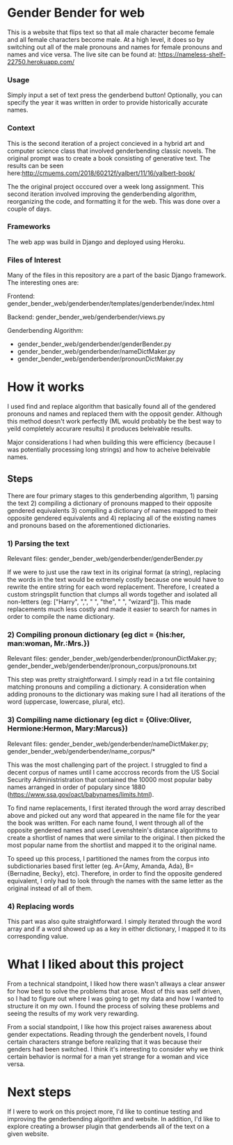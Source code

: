 # Gender Bender for web
This is a website that flips text so that all male character become female and all female characters become male. At a high level, it does so by switching out all of the male pronouns and names for female pronouns and names and vice versa. The live site can be found at: https://nameless-shelf-22750.herokuapp.com/

### Usage
Simply input a set of text press the genderbend button! Optionally, you can specify the year it was written in order to provide historically accurate names.

### Context
This is the second iteration of a project concieved in a hybrid art and computer science class that involved genderbending classic novels. The original prompt was to create a book consisting of generative text. The results can be seen here:http://cmuems.com/2018/60212f/yalbert/11/16/yalbert-book/

The the original project occcured over a week long assignment. This second iteration involved improving the genderbending algorithm, reorganizing the code, and formatting it for the web. This was done over a couple of days.

### Frameworks
The web app was build in Django and deployed using Heroku.

### Files of Interest
Many of the files in this repository are a part of the basic Django framework. The interesting ones are:

Frontend: gender_bender_web/genderbender/templates/genderbender/index.html

Backend: gender_bender_web/genderbender/views.py

Genderbending Algorithm:
- gender_bender_web/genderbender/genderBender.py 
- gender_bender_web/genderbender/nameDictMaker.py
- gender_bender_web/genderbender/pronounDictMaker.py

# How it works
I used find and replace algorithm that basically found all of the gendered pronouns and names and replaced them with the opposit gender. Although this method doesn't work perfectly (ML would probably be the best way to yeild completely accurare results) it produces beleivable results.

Major considerations I had when building this were efficiency (because I was potentially processing long strings) and how to acheive beleivable names. 

## Steps
There are four primary stages to this genderbending algorithm, 1) parsing the text 2) compiling a dictionary of pronouns mapped to their opposite gendered equivalents 3) compiling a dictionary of names mapped to their opposite gendered equivalents and 4) replacing all of the existing names and pronouns based on the aforementioned dictionaries.

### 1) Parsing the text
Relevant files: gender_bender_web/genderbender/genderBender.py

If we were to just use the raw text in its original format (a string), replacing the words in the text would be extremely costly because one would have to rewrite the entire string for each word replacement. Therefore, I created a custom stringsplit function that clumps all words together and isolated all non-letters (eg: ["Harry", ",", " ", "the", " ", "wizard"]). This made replacements much less costly and made it easier to search for names in order to compile the name dictionary.

### 2) Compiling pronoun dictionary (eg dict = {his:her, man:woman, Mr.:Mrs.})
Relevant files: gender_bender_web/genderbender/pronounDictMaker.py; gender_bender_web/genderbender/pronoun_corpus/pronouns.txt

This step was pretty straightforward. I simply read in a txt file containing matching pronouns and compiling a dictionary. A consideration when adding pronouns to the dictionary was making sure I had all iterations of the word (uppercase, lowercase, plural, etc). 

### 3) Compiling name dictionary (eg dict = {Olive:Oliver, Hermione:Hermon, Mary:Marcus})
Relevant files: gender_bender_web/genderbender/nameDictMaker.py; gender_bender_web/genderbender/name_corpus/*

This was the most challenging part of the project. I struggled to find a decent corpus of names until I came acccross records from the US Social Security Administristration that contained the 10000 most popular baby names arranged in order of populary since 1880 (https://www.ssa.gov/oact/babynames/limits.html). 

To find name replacements, I first iterated through the word array described above and picked out any word that appeared in the name file for the year the book was written. For each name found, I went through all of the opposite gendered names and used Levenshtein's distance algorithms to create a shortlist of names that were similar to the original. I then picked the most popular name from the shortlist and mapped it to the original name.

To speed up this process, I partitioned the names from the corpus into subdictionaries based first letter (eg. A={Amy, Amanda, Ada}, B={Bernadine, Becky}, etc). Therefore, in order to find the opposite gendered equivalent, I only had to look through the names with the same letter as the original instead of all of them.

### 4) Replacing words
This part was also quite straightforward. I simply iterated through the word array and if a word showed up as a key in either dictionary, I mapped it to its corresponding value.


# What I liked about this project
From a technical standpoint, I liked how there wasn't allways a clear answer for how best to solve the problems that arose. Most of this was self driven, so I had to figure out where I was going to get my data and how I wanted to structure it on my own. I found the process of solving these problems and seeing the results of my work very rewarding.

From a social standpoint, I like how this project raises awareness about gender expectations. Reading through the genderbent novels, I found certain characters strange before realizing that it was because their genders had been switched. I think it's interesting to consider why we think certain behavior is normal for a man yet strange for a woman and vice versa.

# Next steps
If I were to work on this project more, I'd like to continue testing and improving the genderbending algorithm and website. In addition, I'd like to explore creating a browser plugin that genderbends all of the text on a given website. 
